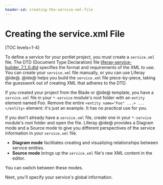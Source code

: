 ```yaml
---
header-id: creating-the-service-xml-file
---
```


# Creating the service.xml File

[TOC levels=1-4]

To define a service for your portlet project, you must create a `service.xml`
file. The DTD (Document Type Declaration) file
[liferay-service-builder_7_1_0.dtd](https://docs.liferay.com/ce/portal/7.1-latest/definitions/liferay-service-builder_7_1_0.dtd.html)
specifies the format and requirements of the XML to use. You can create your
`service.xml` file manually, or you can use Liferay @ide@. @ide@ helps you
build the `service.xml` file piece-by-piece, taking the guesswork out of
creating XML that adheres to the DTD.

If you created your project from the Blade or @ide@ template, you have
a `service.xml` file in your `*-service` module's root folder with
an `entity` element named *Foo*. Remove the entire `<entity name="Foo" ...> ...
</entity>` element: it's just an example. It has no practical use for you. 

If you don't already have a `service.xml` file, create one in your `*-service`
module's root folder and open the file. Liferay @ide@ provides a Diagram mode
and a Source mode to give you different perspectives of the service information
in your `service.xml` file.

- **Diagram mode** facilitates creating and visualizing relationships between 
  service entities.
- **Source mode** brings up the `service.xml` file's raw XML content in the 
  editor.

You can switch between these modes.

Next, you'll specify your service's global information. 
